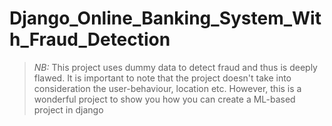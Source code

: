 # Django_Online_Banking_System_With_Fraud_Detection
> *NB:* This project uses dummy data to detect fraud and thus is deeply flawed. It is important to note that the project
> doesn't take into consideration the user-behaviour, location etc.
> However, this is a wonderful project to show you how you can create a ML-based project in django
